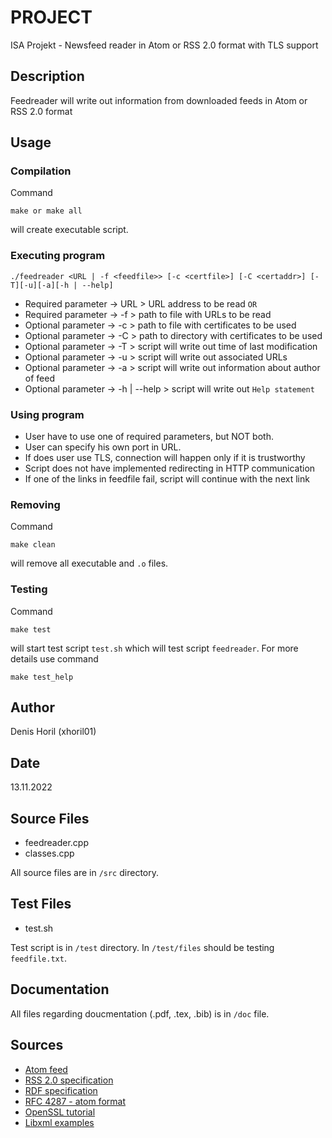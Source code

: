 # PROJECT
ISA Projekt - Newsfeed reader in Atom or RSS 2.0 format with TLS support
## Description
Feedreader will write out information from downloaded feeds in Atom or RSS 2.0 format
## Usage
### Compilation
Command
```
make or make all
```
will create executable script.
### Executing program
```
./feedreader <URL | -f <feedfile>> [-c <certfile>] [-C <certaddr>] [-T][-u][-a][-h | --help]
```
* Required parameter -> URL 		> URL address to be read ``OR``
* Required parameter -> -f <feedfile> > path to file with URLs to be read
* Optional parameter -> -c <certfile> > path to file with certificates to be used
* Optional parameter -> -C <certaddr> > path to directory with certificates to be used
* Optional parameter -> -T		> script will write out time of last modification
* Optional parameter -> -u		> script will write out associated URLs
* Optional parameter -> -a		> script will write out information about author of feed
* Optional parameter -> -h | --help	> script will write out ``Help statement``

### Using program
* User have to use one of required parameters, but NOT both.
* User can specify his own port in URL.
* If does user use TLS, connection will happen only if it is trustworthy
* Script does not have implemented redirecting in HTTP communication
* If one of the links in feedfile fail, script will continue with the next link
### Removing
Command
```
make clean
```
will remove all executable and `.o` files.

### Testing
Command
```
make test
```
will start test script `test.sh` which will test script `feedreader`.
For more details use command
```
make test_help
```

## Author
Denis Horil (xhoril01)

## Date
13.11.2022

## Source Files
* feedreader.cpp
* classes.cpp

All source files are in `/src` directory. 

## Test Files
* test.sh

Test script is in `/test` directory. In `/test/files` should be testing `feedfile.txt`.

## Documentation
All files regarding doucmentation (.pdf, .tex, .bib) is in `/doc` file.

## Sources
* [Atom feed](https://validator.w3.org/feed/docs/atom.html#requiredFeedElements)
* [RSS 2.0 specification](https://www.rssboard.org/rss-specification#google_vignette)
* [RDF specification](https://validator.w3.org/feed/docs/rss1.html#s7)
* [RFC 4287 - atom format](https://www.rfc-editor.org/rfc/rfc4287)
* [OpenSSL tutorial](https://developer.ibm.com/tutorials/l-openssl/)
* [Libxml examples](https://github.com/yarox/libxml-examples/tree/master/src/c)
